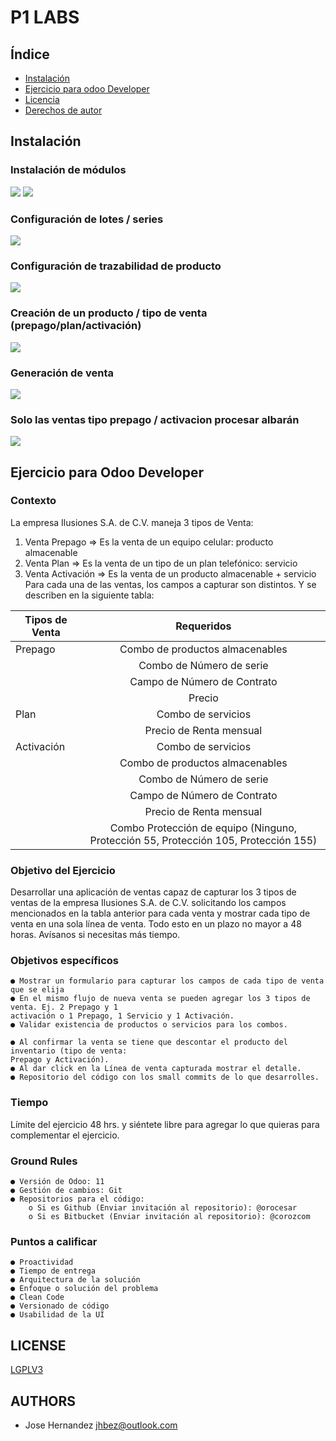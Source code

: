 # P1 LABS
## Índice 
* [Instalación]()
* [Ejercicio para odoo Developer]()
* [Licencia]()
* [Derechos de autor]()    
## Instalación 
### Instalación de módulos 
![](static/img/step1.png)
![](static/img/step2.png)
### Configuración de lotes / series
![](static/img/step3.png)
### Configuración de trazabilidad de producto
![](static/img/step4.png)
### Creación de un producto / tipo de venta (prepago/plan/activación)
![](static/img/step5.png)
### Generación de venta
![](static/img/step6.png)
### Solo las ventas tipo prepago / activacion procesar albarán
![](static/img/step7.png)


## Ejercicio para Odoo Developer

### Contexto

La empresa Ilusiones S.A. de C.V. maneja 3 tipos de Venta:

1. Venta Prepago => Es la venta de un equipo celular: producto almacenable
2. Venta Plan => Es la venta de un tipo de un plan telefónico: servicio
3. Venta Activación => Es la venta de un producto almacenable + servicio
Para cada una de las ventas, los campos a capturar son distintos. Y se describen en la siguiente
tabla:

| Tipos de Venta| Requeridos    |
| ------------- |:-------------:|
| Prepago| Combo de productos almacenables|
| | Combo de Número de serie|
| | Campo de Número de Contrato |
| | Precio|
|Plan |Combo de servicios |
| |  Precio de Renta mensual|
| Activación| Combo de servicios|
| |Combo de productos almacenables |
| | Combo de Número de serie |
| |Campo de Número de Contrato | 
| |Precio de Renta mensual |
| |Combo Protección de equipo (Ninguno, Protección 55, Protección 105, Protección 155) |

### Objetivo del Ejercicio

Desarrollar una aplicación de ventas capaz de capturar los 3 tipos de ventas de la empresa
Ilusiones S.A. de C.V. solicitando los campos mencionados en la tabla anterior para cada venta y
mostrar cada tipo de venta en una sola línea de venta. Todo esto en un plazo no mayor a 48 horas.
Avísanos si necesitas más tiempo.

### Objetivos específicos

```
● Mostrar un formulario para capturar los campos de cada tipo de venta que se elija
● En el mismo flujo de nueva venta se pueden agregar los 3 tipos de venta. Ej. 2 Prepago y 1
activación o 1 Prepago, 1 Servicio y 1 Activación.
● Validar existencia de productos o servicios para los combos.
```

```
● Al confirmar la venta se tiene que descontar el producto del inventario (tipo de venta:
Prepago y Activación).
● Al dar click en la Línea de venta capturada mostrar el detalle.
● Repositorio del código con los small commits de lo que desarrolles.
```
### Tiempo

Límite del ejercicio 48 hrs. y siéntete libre para agregar lo que quieras para complementar el
ejercicio.

### Ground Rules

```
● Versión de Odoo: 11
● Gestión de cambios: Git
● Repositorios para el código:
    o Si es Github (Enviar invitación al repositorio): @orocesar
    o Si es Bitbucket (Enviar invitación al repositorio): @corozcom
```
### Puntos a calificar

```
● Proactividad
● Tiempo de entrega
● Arquitectura de la solución
● Enfoque o solución del problema
● Clean Code
● Versionado de código
● Usabilidad de la UI
```

## LICENSE 
 [LGPLV3](LICENSE)
## AUTHORS
* Jose Hernandez <jhbez@outlook.com>
